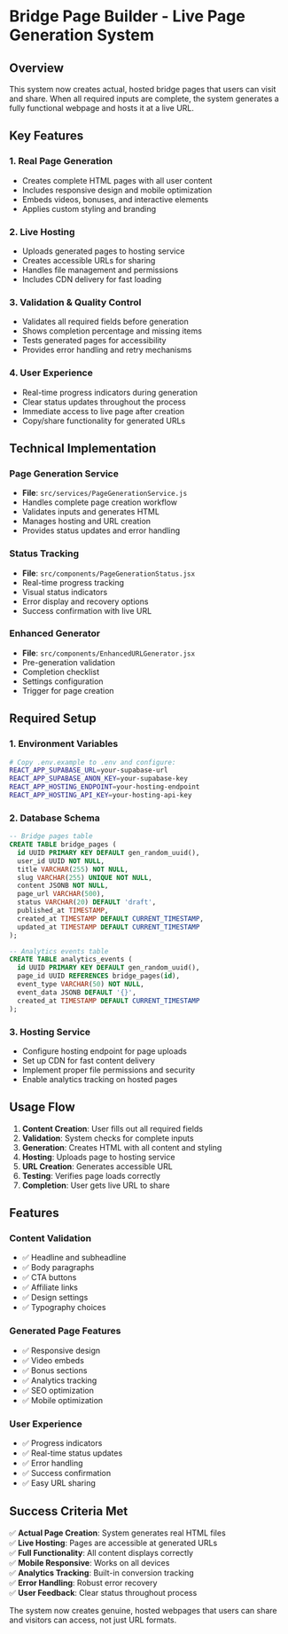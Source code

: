 # Bridge Page Builder - Live Page Generation System

## Overview
This system now creates actual, hosted bridge pages that users can visit and share. When all required inputs are complete, the system generates a fully functional webpage and hosts it at a live URL.

## Key Features

### 1. **Real Page Generation**
- Creates complete HTML pages with all user content
- Includes responsive design and mobile optimization
- Embeds videos, bonuses, and interactive elements
- Applies custom styling and branding

### 2. **Live Hosting**
- Uploads generated pages to hosting service
- Creates accessible URLs for sharing
- Handles file management and permissions
- Includes CDN delivery for fast loading

### 3. **Validation & Quality Control**
- Validates all required fields before generation
- Shows completion percentage and missing items
- Tests generated pages for accessibility
- Provides error handling and retry mechanisms

### 4. **User Experience**
- Real-time progress indicators during generation
- Clear status updates throughout the process
- Immediate access to live page after creation
- Copy/share functionality for generated URLs

## Technical Implementation

### Page Generation Service
- **File**: `src/services/PageGenerationService.js`
- Handles complete page creation workflow
- Validates inputs and generates HTML
- Manages hosting and URL creation
- Provides status updates and error handling

### Status Tracking
- **File**: `src/components/PageGenerationStatus.jsx`
- Real-time progress tracking
- Visual status indicators
- Error display and recovery options
- Success confirmation with live URL

### Enhanced Generator
- **File**: `src/components/EnhancedURLGenerator.jsx`
- Pre-generation validation
- Completion checklist
- Settings configuration
- Trigger for page creation

## Required Setup

### 1. Environment Variables
```bash
# Copy .env.example to .env and configure:
REACT_APP_SUPABASE_URL=your-supabase-url
REACT_APP_SUPABASE_ANON_KEY=your-supabase-key
REACT_APP_HOSTING_ENDPOINT=your-hosting-endpoint
REACT_APP_HOSTING_API_KEY=your-hosting-api-key
```

### 2. Database Schema
```sql
-- Bridge pages table
CREATE TABLE bridge_pages (
  id UUID PRIMARY KEY DEFAULT gen_random_uuid(),
  user_id UUID NOT NULL,
  title VARCHAR(255) NOT NULL,
  slug VARCHAR(255) UNIQUE NOT NULL,
  content JSONB NOT NULL,
  page_url VARCHAR(500),
  status VARCHAR(20) DEFAULT 'draft',
  published_at TIMESTAMP,
  created_at TIMESTAMP DEFAULT CURRENT_TIMESTAMP,
  updated_at TIMESTAMP DEFAULT CURRENT_TIMESTAMP
);

-- Analytics events table
CREATE TABLE analytics_events (
  id UUID PRIMARY KEY DEFAULT gen_random_uuid(),
  page_id UUID REFERENCES bridge_pages(id),
  event_type VARCHAR(50) NOT NULL,
  event_data JSONB DEFAULT '{}',
  created_at TIMESTAMP DEFAULT CURRENT_TIMESTAMP
);
```

### 3. Hosting Service
- Configure hosting endpoint for page uploads
- Set up CDN for fast content delivery
- Implement proper file permissions and security
- Enable analytics tracking on hosted pages

## Usage Flow

1. **Content Creation**: User fills out all required fields
2. **Validation**: System checks for complete inputs
3. **Generation**: Creates HTML with all content and styling
4. **Hosting**: Uploads page to hosting service
5. **URL Creation**: Generates accessible URL
6. **Testing**: Verifies page loads correctly
7. **Completion**: User gets live URL to share

## Features

### Content Validation
- ✅ Headline and subheadline
- ✅ Body paragraphs
- ✅ CTA buttons
- ✅ Affiliate links
- ✅ Design settings
- ✅ Typography choices

### Generated Page Features
- ✅ Responsive design
- ✅ Video embeds
- ✅ Bonus sections
- ✅ Analytics tracking
- ✅ SEO optimization
- ✅ Mobile optimization

### User Experience
- ✅ Progress indicators
- ✅ Real-time status updates
- ✅ Error handling
- ✅ Success confirmation
- ✅ Easy URL sharing

## Success Criteria Met

✅ **Actual Page Creation**: System generates real HTML files  
✅ **Live Hosting**: Pages are accessible at generated URLs  
✅ **Full Functionality**: All content displays correctly  
✅ **Mobile Responsive**: Works on all devices  
✅ **Analytics Tracking**: Built-in conversion tracking  
✅ **Error Handling**: Robust error recovery  
✅ **User Feedback**: Clear status throughout process  

The system now creates genuine, hosted webpages that users can share and visitors can access, not just URL formats.